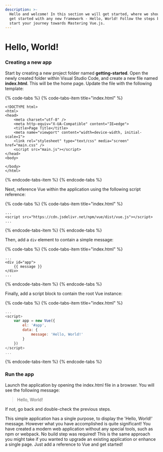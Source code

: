 ```yaml
---
description: >-
  Hello and welcome! In this section we will get started, where we should always
  get started with any new framework - Hello, World! Follow the steps below to
  start your journey towards Mastering Vue.js.
---
```


# Hello, World!

### Creating a new app

Start by creating a new project folder named **getting-started**. Open the newly created folder within Visual Studio Code, and create a new file named **index.html**. This will be the home page. Update the file with the following template: 

{% code-tabs %}
{% code-tabs-item title="index.html" %}
```markup
<!DOCTYPE html>
<html>
<head>
    <meta charset="utf-8" />
    <meta http-equiv="X-UA-Compatible" content="IE=edge">
    <title>Page Title</title>
    <meta name="viewport" content="width=device-width, initial-scale=1">
    <link rel="stylesheet" type="text/css" media="screen" href="main.css" />
    <script src="main.js"></script>
</head>
<body>
    
</body>
</html>
```
{% endcode-tabs-item %}
{% endcode-tabs %}

Next, reference Vue within the application using the following script reference:

{% code-tabs %}
{% code-tabs-item title="index.html" %}
```markup
...
<script src="https://cdn.jsdelivr.net/npm/vue/dist/vue.js"></script>
...
```
{% endcode-tabs-item %}
{% endcode-tabs %}

Then, add a `div` element to contain a simple message:

{% code-tabs %}
{% code-tabs-item title="index.html" %}
```markup
...
<div id="app">
    {{ message }}
</div>
...
```
{% endcode-tabs-item %}
{% endcode-tabs %}

Finally, add a script block to contain the root Vue instance:

{% code-tabs %}
{% code-tabs-item title="index.html" %}
```javascript
...
<script>
    var app = new Vue({
        el: '#app',
        data: {
            message: 'Hello, World!'
        }
    })
</script>
...
```
{% endcode-tabs-item %}
{% endcode-tabs %}

### Run the app

Launch the application by opening the index.html file in a browser. You will see the following message:

> Hello, World!

If not, go back and double-check the previous steps.

This simple application has a single purpose, to display the 'Hello, World!' message. However what you have accomplished is quite significant! You have created a modern web application without any special tools, such as npm or webpack. No build step was required! This is the same approach you might take if you wanted to upgrade an existing application or enhance a single page. Just add a reference to Vue and get started!

